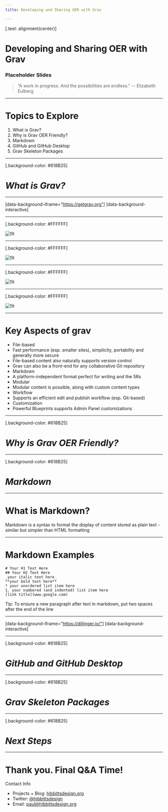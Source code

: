 ```yaml
---
title: Developing and Sharing OER with Grav

---
```


[.text: alignment(center)]

# Developing and Sharing OER with Grav

### Placeholder Slides

> “A work in progress. And the possibilities are endless.”
-- Elizabeth Eulberg

---

# Topics to Explore
1. What is Grav?
2. Why is Grav OER Friendly?
3. Markdown
4. GitHub and GitHub Desktop
5. Grav Skeleton Packages

---

[.background-color: #618B25]

# _What is Grav?_

---

[data-background-iframe="https://getgrav.org"]
[data-background-interactive]

---

[.background-color: #FFFFFF]

![fit](https://getgrav-grav.netdna-ssl.com/user/pages/01.tour/_easy-to-use/001-dashboard.png)

---

[.background-color: #FFFFFF]

![fit](https://getgrav-grav.netdna-ssl.com/user/pages/01.tour/_easy-to-use/003-editpage.png)

---

[.background-color: #FFFFFF]

![fit](https://getgrav-grav.netdna-ssl.com/user/pages/01.tour/_easy-to-use/005-plugins.png)

---

[.background-color: #FFFFFF]

![fit](https://getgrav-grav.netdna-ssl.com/user/pages/01.tour/_easy-to-use/006-themes.png)

---

# Key Aspects of grav

* File-based
 * Fast performance (esp. smaller sites), simplicity, portability and generally more secure
 * File-based content also naturally supports version control
 * Grav can also be a front-end for any collaborative Git repository
* Markdown
 * A platform-independent format perfect for writing and the 5Rs
* Modular
 * Modular content is possible, along with custom content types
* Workflow
 * Supports an efficient edit and publish workflow (esp. Git-based)
* Customization
 * Powerful Blueprints supports Admin Panel customizations

---

[.background-color: #618B25]

# _Why is Grav OER Friendly?_

---

[.background-color: #618B25]

# _Markdown_

---

# What is Markdown?

Markdown is a syntax to format the display of content stored as plain text - similar but simpler than HTML formatting

---

# Markdown Examples

```
# Your H1 Text Here   
## Your H2 Text Here  
_your italic text here_  
**your bold text here**  
* your unordered list item here  
1. your numbered (and indented) list item here  
[link title](www.google.com)

```

Tip: To ensure a new paragraph after text in markdown, put two spaces after the end of the line

---

[data-background-iframe="https://dillinger.io/"]
[data-background-interactive]

---

[.background-color: #618B25]

# _GitHub and GitHub Desktop_

---

[.background-color: #618B25]

# _Grav Skeleton Packages_

---

[.background-color: #618B25]

# _Next Steps_

---

# Thank you. Final Q&A Time!
Contact Info
* Projects + Blog: [hibbittsdesign.org](https://hibbittsdesign.org)
* Twitter: [@hibbittsdesign](https://twitter.com/hibbittsdesign)
* Email: [paul@hibbittsdesign.org](paul@hibbittsdesign.org)
